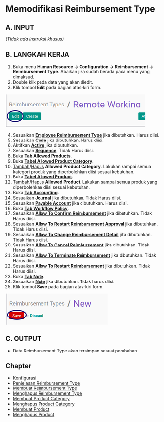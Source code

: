 # Memodifikasi Reimbursement Type

## A. INPUT

*(Tidak ada instruksi khusus)*

## B. LANGKAH KERJA

1. Buka menu **Human Resource -> Configuration -> Reimbursement -> Reimbursement Type**. Abaikan jika sudah berada pada menu yang dimaksud.
2. Double klik pada data yang akan diedit.
3. Klik tombol **Edit** pada bagian atas-kiri form.

![](../../img/reimbursement-type/tombol-edit.png)

4. Sesuaikan **[Employee Reimbursement Type](./penjelasan.md#field-name)** jika dibutuhkan. Harus diisi.
5. Sesuaikan **[Code](./penjelasan.md#field-code)** jika dibutuhkan. Harus diisi.
6. Aktifkan **[Active](./penjelasan.md#field-active)** jika dibutuhkan.
7. Sesuaikan **[Sequence](./penjelasan.md#field-sequence)**. Tidak Harus diisi.
8. Buka **[Tab Allowed Products](./penjelasan.md#tab-allowed-product)**.
9. Buka **[Tabel Allowed Product Category](./penjelasan.md#tab-tab-allowed-product-category)**.
10. <a name="l10">[Tambah](./membuat-product-category.md)/[Hapus](./menghapus-product-category.md)</a>  **Allowed Product Category**. Lakukan sampai semua kategori produk yang diperbolehkan diisi sesuai kebutuhan.
11. Buka **[Tabel Allowed Product](./penjelasan.md#tab-tab-allowed-product)**.
12. <a name="l12">[Tambah](./membuat-product.md)/[Hapus](./menghapus-product.md)</a>  **Allowed Product**. Lakukan sampai semua produk yang diperbolehkan diisi sesuai kebutuhan.
13. Buka **[Tab Accounting](./penjelasan.md#tab-accounting)**.
14. Sesuaikan **[Journal](./penjelasan.md#field-journal)** jika dibutuhkan. Tidak Harus diisi.
15. Sesuaikan **[Payable Account](./penjelasan.md#field-payable-account)** jika dibutuhkan. Harus diisi.
16. Buka **[Tab Workflow Policy](./penjelasan.md#tab-workflow-policy)**.
17. Sesuaikan **[Allow To Confirm Reimbursement](./penjelasan.md#field-confirm)** jika dibutuhkan. Tidak Harus diisi.
18. Sesuaikan **[Allow To Restart Reimbursement Approval](./penjelasan.md#field-restart-approval)** jika dibutuhkan. Tidak Harus diisi.
19. Sesuaikan **[Allow To Change Reimbursement Detail](./penjelasan.md#field-change)** jika dibutuhkan. Tidak Harus diisi.
20. Sesuaikan **[Allow To Cancel Reimbursement](./penjelasan.md#field-cancel)** jika dibutuhkan. Tidak Harus diisi.
21. Sesuaikan **[Allow To Terminate Reimbursement](./penjelasan.md#field-terminate)** jika dibutuhkan. Tidak Harus diisi.
22. Sesuaikan **[Allow To Restart Reimbursement](./penjelasan.md#field-restart)** jika dibutuhkan. Tidak Harus diisi.
23. Buka **[Tab Note](./penjelasan.md#tab-tab-note)**.
24. Sesuaikan **[Note](./penjelasan.md#field-note)** jika dibutuhkan. Tidak harus diisi.
25. Klik tombol **Save** pada bagian atas-kiri form. 

![](../../img/reimbursement-type/tombol-save.png)

## C. OUTPUT

* Data Reimbursement Type akan tersimpan sesuai perubahan.

## Chapter
- [Konfigurasi](../../konfigurasi.md)
- [Penjelasan Reimbursement Type](./penjelasan.md)
- [Membuat Reimbursement Type](./membuat.md)
- [Menghapus Reimbursement Type](./menghapus.md)
- [Membuat Product Category](./membuat-product-category.md)
- [Menghapus Product Category](./menghapus-product-category.md)
- [Membuat Product](./membuat-product.md)
- [Menghapus Product](./menghapus-product.md)
